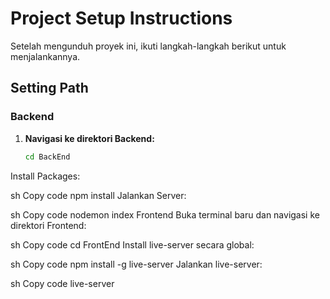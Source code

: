 # Project Setup Instructions

Setelah mengunduh proyek ini, ikuti langkah-langkah berikut untuk menjalankannya.

## Setting Path

### Backend

1. **Navigasi ke direktori Backend:**
   ```sh
   cd BackEnd
Install Packages:

sh
Copy code
npm install
Jalankan Server:

sh
Copy code
nodemon index
Frontend
Buka terminal baru dan navigasi ke direktori Frontend:

sh
Copy code
cd FrontEnd
Install live-server secara global:

sh
Copy code
npm install -g live-server
Jalankan live-server:

sh
Copy code
live-server
